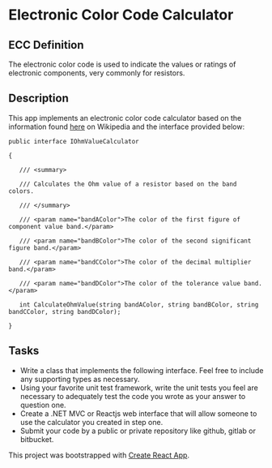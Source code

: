 # Electronic Color Code Calculator

## ECC Definition
The electronic color code is used to indicate the values or ratings of
electronic components, very commonly for resistors.

## Description
This app implements an electronic color code calculator based on the information
found [here](http://en.wikipedia.org/wiki/Electronic_color_code) on Wikipedia
and the interface provided below:

```
public interface IOhmValueCalculator

{

   /// <summary>

   /// Calculates the Ohm value of a resistor based on the band colors.

   /// </summary>

   /// <param name="bandAColor">The color of the first figure of component value band.</param>

   /// <param name="bandBColor">The color of the second significant figure band.</param>

   /// <param name="bandCColor">The color of the decimal multiplier band.</param>

   /// <param name="bandDColor">The color of the tolerance value band.</param>

   int CalculateOhmValue(string bandAColor, string bandBColor, string bandCColor, string bandDColor);

}
```

## Tasks
- Write a class that implements the following interface. Feel free to include any supporting types as necessary.
- Using your favorite unit test framework, write the unit tests you feel are necessary to adequately test the code you wrote as your answer to question one.
- Create a .NET MVC or Reactjs web interface that will allow someone to use the calculator you created in step one.
- Submit your code by a public or private repository like github, gitlab or bitbucket.


This project was bootstrapped with [Create React App](https://github.com/facebookincubator/create-react-app).
